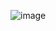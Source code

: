 ![image](https://github.com/lumasg/Challenge-1-Robot-Trading-Bitcoin/assets/127901217/cf19642a-735d-4ee6-8c39-bd90a03e6d5a)

